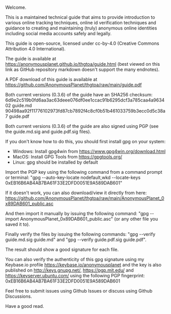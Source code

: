 Welcome.

This is a maintained technical guide that aims to provide introduction to various online tracking techniques, online id verification techniques and guidance to creating and maintaining (truly) anonymous online identities including social media accounts safely and legally.

This guide is open-source, licensed under cc-by-4.0 (Creative Commons Attribution 4.0 International).

The guide is available at https://anonymousplanet.github.io/thgtoa/guide.html (best viewed on this link as GitHub repository markdown doesn't support the many endnotes).

A PDF download of this guide is available at https://github.com/AnonymousPlanet/thgtoa/raw/main/guide.pdf

Both current versions (0.3.6) of the guide have an SHA256 checksum:
6d9e2c519b0fd6aa3ac63deee076df0ee1ccac91b6295dcf3a785caa4a963402  guide.md
90498aa92f11776102973fd87cb7892f4c8cf0b51b461033759b3ecc0d5c38a7  guide.pdf


Both current versions (0.3.6) of the guide are also signed using PGP (see the guide.md.sig and guide.pdf.sig files).

If you don't know how to do this, you should first install gpg on your system:
- Windows: Install gpg4win from https://www.gpg4win.org/download.html
- MacOS: Install GPG Tools from https://gpgtools.org/
- Linux: gpg should be installed by default

Import the PGP key using the following command from a command prompt or terminal: "gpg --auto-key-locate nodefault,wkd --locate-keys 0xEB16B6AB4AB7BA61F33E2DFD0051E9A589DAB601"

If it doesn't work, you can also download/view it directly from here: https://github.com/AnonymousPlanet/thgtoa/raw/main/AnonymousPlanet_0x89DAB601_public.asc

And then import it manually by issuing the following command: "gpg --import AnonymousPlanet_0x89DAB601_public.asc" (or any other file you saved it to).

Finally verify the files by issuing the following commands: "gpg --verify guide.md.sig guide.md" and "gpg --verify guide.pdf.sig guide.pdf".

The result should show a good signature for each file.

You can also verify the authenticity of this gpg signature using my Keybase.io profile https://keybase.io/anonymousplanet and the key is also published on http://keys.gnupg.net/, https://pgp.mit.edu/ and https://keyserver.ubuntu.com/ using the following PGP fingerprint: 0xEB16B6AB4AB7BA61F33E2DFD0051E9A589DAB601

Feel free to submit issues using Github Issues or discuss using Github Discussions.

Have a good read.
